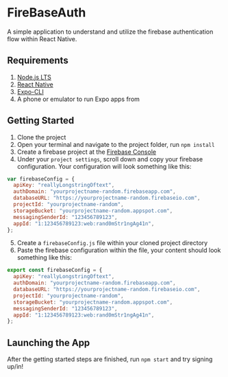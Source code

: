 # FireBaseAuth

A simple application to understand and utilize the firebase authentication flow within React Native.

## Requirements

1. [Node.js LTS](https://nodejs.org/en/)
2. [React Native](https://reactnative.dev/)
3. [Expo-CLI](https://expo.io/tools#cli)
4. A phone or emulator to run Expo apps from

## Getting Started

1. Clone the project
2. Open your terminal and navigate to the project folder, run `npm install`
3. Create a firebase project at the [Firebase Console](https://firebase.google.com)
4. Under your `project settings`, scroll down and copy your firebase configuration.
   Your configuration will look something like this:

```javascript
var firebaseConfig = {
  apiKey: "reallyLongstringOftext",
  authDomain: "yourprojectname-random.firebaseapp.com",
  databaseURL: "https://yourprojectname-random.firebaseio.com",
  projectId: "yourprojectname-random",
  storageBucket: "yourprojectname-random.appspot.com",
  messagingSenderId: "123456789123",
  appId: "1:123456789123:web:rand0mStr1ngAg41n",
};
```

5. Create a `firebaseConfig.js` file within your cloned project directory
6. Paste the firebase configuration within the file, your content should look something like this:

```javascript
export const firebaseConfig = {
  apiKey: "reallyLongstringOftext",
  authDomain: "yourprojectname-random.firebaseapp.com",
  databaseURL: "https://yourprojectname-random.firebaseio.com",
  projectId: "yourprojectname-random",
  storageBucket: "yourprojectname-random.appspot.com",
  messagingSenderId: "123456789123",
  appId: "1:123456789123:web:rand0mStr1ngAg41n",
};
```

## Launching the App

After the getting started steps are finished, run `npm start` and try signing up/in!
